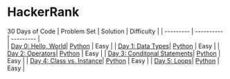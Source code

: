 # HackerRank

30 Days of Code
| Problem Set  | Solution  | Difficulty | 
| --------- | ----------     | --------- |  
| [Day 0: Hello, World](https://www.hackerrank.com/challenges/30-hello-world/problem)| [Python](30-Days-of-Code/day0-hello-world.py)  | Easy | 
| [Day 1: Data Types](https://www.hackerrank.com/challenges/30-data-types/problem)| [Python](30-Days-of-Code/day1-data-types.py)  | Easy | 
| [Day 2: Operators](https://www.hackerrank.com/challenges/30-operators/problem)| [Python](30-Days-of-Code/day2-operators.py)  | Easy | 
| [Day 3: Conditonal Statements](https://www.hackerrank.com/challenges/30-conditional-statements/problem)| [Python](30-Days-of-Code/day3-conditionals.py) | Easy |
| [Day 4: Class vs. Instance](https://www.hackerrank.com/challenges/30-class-vs-instance/problem)| [Python](30-Days-of-Code/day4-class-instance.py)  | Easy | 
| [Day 5: Loops](https://www.hackerrank.com/challenges/30-loops/problem)| [Python](30-Days-of-Code/day5-loops.py)  | Easy | 
